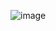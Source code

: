 ![image](https://user-images.githubusercontent.com/88237437/159332597-116f8ffa-8f10-41d4-a1ad-b32c53cd775c.png)
